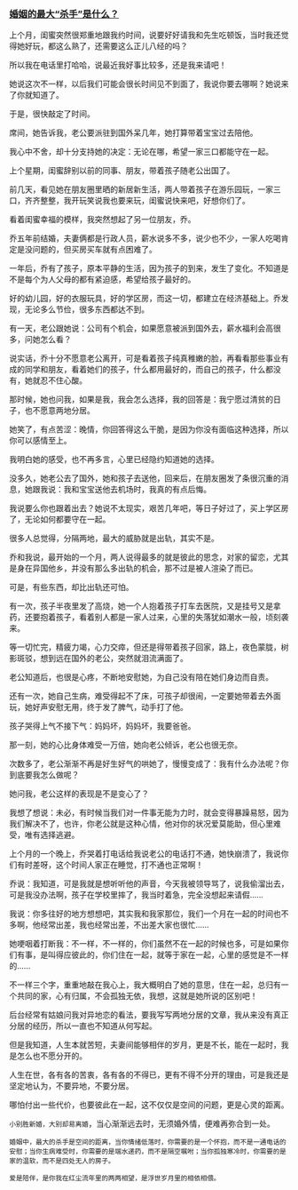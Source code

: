 ### [婚姻的最大“杀手”是什么？](http://mp.weixin.qq.com/s/PPZxC7PJ1U_iY9ipv5b1FQ)

上个月，闺蜜突然很郑重地跟我约时间，说要好好请我和先生吃顿饭，当时我还觉得她好玩，都这么熟了，还需要这么正儿八经的吗？

所以我在电话里打哈哈，说最近我好事比较多，还是我来请吧！

她说这次不一样，以后我们可能会很长时间见不到面了，我说你要去哪啊？她说来了你就知道了。

于是，很快敲定了时间。

席间，她告诉我，老公要派驻到国外呆几年，她打算带着宝宝过去陪他。

我心中不舍，却十分支持她的决定：无论在哪，希望一家三口都能守在一起。

上个星期，闺蜜辞别以前的同事、朋友，带着孩子随老公出国了。

前几天，看见她在朋友圈里晒的新居新生活，两人带着孩子在游乐园玩，一家三口，齐齐整整，我开玩笑说我也要来玩，闺蜜说快来吧，好想你们了。



看着闺蜜幸福的模样，我突然想起了另一位朋友，乔。

乔五年前结婚，夫妻俩都是行政人员，薪水说多不多，说少也不少，一家人吃喝肯定是没问题的，但买房买车就有点困难了。

一年后，乔有了孩子，原本平静的生活，因为孩子的到来，发生了变化。不知道是不是每个为人父母的都有紧迫感，希望给孩子最好的。

好的幼儿园，好的衣服玩具，好的学区房，而这一切，都建立在经济基础上。乔发现，无论多么节俭，很多东西都达不到。

有一天，老公跟她说：公司有个机会，如果愿意被派到国外去，薪水福利会高很多，问她怎么看？

说实话，乔十分不愿意老公离开，可是看着孩子纯真稚嫩的脸，再看看那些事业有成的同学和朋友，看着她们的孩子，什么都用最好的，而自己的孩子，什么都没有，她就忍不住心酸。

那时候，她也问我，如果是我，我会怎么选择，我的回答是：我宁愿过清贫的日子，也不愿意两地分居。

她笑了，有点苦涩：晚情，你回答得这么干脆，是因为你没有面临这种选择，所以你可以感情至上。

我明白她的感受，也不再多言，心里已经隐约知道她的选择。

没多久，她老公去了国外，她和孩子去送他，回来后，在朋友圈发了条很沉重的消息，她跟我说：我和宝宝送他去机场时，我真的有点后悔。

我说要么你也跟着出去？她说不太现实，艰苦几年吧，等日子好过了，买上学区房了，无论如何都要守在一起。



很多人总觉得，分隔两地，最大的威胁就是出轨，其实不是。

乔和我说，最开始的一个月，两人说得最多的就是彼此的思念，对家的留恋，尤其是身在异国他乡，并没有那么多出轨的机会，那不过是被人渲染了而已。

可是，有些东西，却比出轨还可怕。

有一次，孩子半夜里发了高烧，她一个人抱着孩子打车去医院，又是挂号又是拿药，还要抱着孩子，看着别人都是一家人过来，心里的失落犹如潮水一般，顷刻袭来。

等一切忙完，精疲力竭，心力交瘁，但还是得带着孩子回家，路上，夜色蒙胧，树影斑驳，想到远在国外的老公，突然就泪流满面了。

老公知道后，也很是心疼，不断地安慰她，为自己没有陪在她们身边而自责。

还有一次，她自己生病，难受得起不了床，可孩子却很闹，一定要她带着去外面玩，她好声安慰无用，终于发了脾气，动手打了他。

孩子哭得上气不接下气：妈妈坏，妈妈坏，我要爸爸。

那一刻，她的心比身体难受一万倍，她向老公倾诉，老公也很无奈。

次数多了，老公渐渐不再是好生好气的哄她了，慢慢变成了：我有什么办法呢？你到底要我怎么做呢？

她问我，老公这样的表现是不是变心了？

我想了想说：未必，有时候当我们对一件事无能为力时，就会变得暴躁易怒，因为我们解决不了，也许，你老公就是这种心情，他对你的状况爱莫能助，但心里难受，唯有选择逃避。

上个月的一个晚上，乔哭着打电话给我说老公的电话打不通，她快崩溃了，我说你们有时差呀，这个时间人家正在睡觉，打不通也正常啊！

乔说：我知道，可是我就是想听听他的声音，今天我被领导骂了，说我偷溜出去，可是我没办法啊，孩子在学校里摔了，我当时着急，完全没想起来请假……

我说：你多往好的地方想想吧，其实我和我家那位，我们一个月在一起的时间也不多啊，他经常出差，我也经常出差，不出差大家也很忙……

她哽咽着打断我：不一样，不一样的，你们虽然不在一起的时候也多，可是如果你们有事，是叫得应彼此的，你们住在一起，就等于家在一起，心里的感觉是不一样的……



不一样三个字，重重地敲在我心上，我大概明白了她的意思，住在一起，总归有一个共同的家，心有归属，不会孤独无依，我想，这就是她所说的区别吧！

后台经常有姑娘问我对异地恋的看法，要我写写两地分居的文章，我从来没有真正分居的经历，所以一直也不知道从何写起。

但是我知道，人生本就苦短，夫妻间能够相伴的岁月，更是不长，能在一起时，我是怎么也不愿分开的。

人生在世，各有各的苦衷，各有各的不得已，更有不得不分开的理由，可是我还是坚定地认为，不要异地，不要分居。

哪怕付出一些代价，也要彼此在一起，这不仅仅是空间的问题，更是心灵的距离。

`小别胜新婚，大别却易离婚`，当心渐渐远去时，无须婚外情，便难再弥合到一处。

`婚姻中，最大的杀手是空间的距离，当你情绪低落时，你需要的是一个怀抱，而不是一通电话的安慰；当你生病难受时，你需要的是端水递药，而不是隔空嘱咐；当你孤独寒冷时，你需要的是家的温软，而不是四处无人的房子。`

`爱是陪伴，是你我在红尘流年里的两两相望，是浮世岁月里的相依相偎。`
